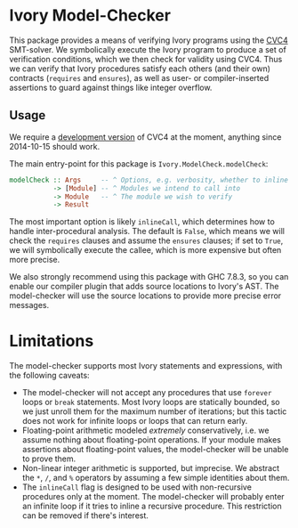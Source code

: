 # Ivory Model-Checker

This package provides a means of verifying Ivory programs using the [CVC4][cvc4]
SMT-solver. We symbolically execute the Ivory program to produce a set of
verification conditions, which we then check for validity using CVC4. Thus we
can verify that Ivory procedures satisfy each others (and their own) contracts
(`requires` and `ensures`), as well as user- or compiler-inserted assertions to
guard against things like integer overflow.

## Usage

We require a [development version][dev] of CVC4 at the moment, anything since
2014-10-15 should work.

The main entry-point for this package is `Ivory.ModelCheck.modelCheck`:

```haskell
modelCheck :: Args     -- ^ Options, e.g. verbosity, whether to inline function-calls, etc.
           -> [Module] -- ^ Modules we intend to call into
           -> Module   -- ^ The module we wish to verify
           -> Result
```

The most important option is likely `inlineCall`, which determines how to handle
inter-procedural analysis. The default is `False`, which means we will check the
`requires` clauses and assume the `ensures` clauses; if set to `True`, we will
symbolically execute the callee, which is more expensive but often more precise.

We also strongly recommend using this package with GHC 7.8.3, so you can enable
our compiler plugin that adds source locations to Ivory's AST. The model-checker
will use the source locations to provide more precise error messages.

# Limitations

The model-checker supports most Ivory statements and expressions, with the
following caveats:

- The model-checker will not accept any procedures that use `forever` loops or
  `break` statements. Most Ivory loops are statically bounded, so we just unroll
  them for the maximum number of iterations; but this tactic does not work for
  infinite loops or loops that can return early.
- Floating-point arithmetic modeled *extremely* conservatively, i.e. we assume
  nothing about floating-point operations. If your module makes assertions about
  floating-point values, the model-checker will be unable to prove them.
- Non-linear integer arithmetic is supported, but imprecise. We abstract the
  `*`, `/`, and `%` operators by assuming a few simple identities about them.
- The `inlineCall` flag is designed to be used with non-recursive procedures
  only at the moment. The model-checker will probably enter an infinite loop if
  it tries to inline a recursive procedure. This restriction can be removed if
  there's interest.


[cvc4]: http://cvc4.cs.nyu.edu/web/
[dev]: http://cvc4.cs.nyu.edu/downloads/
